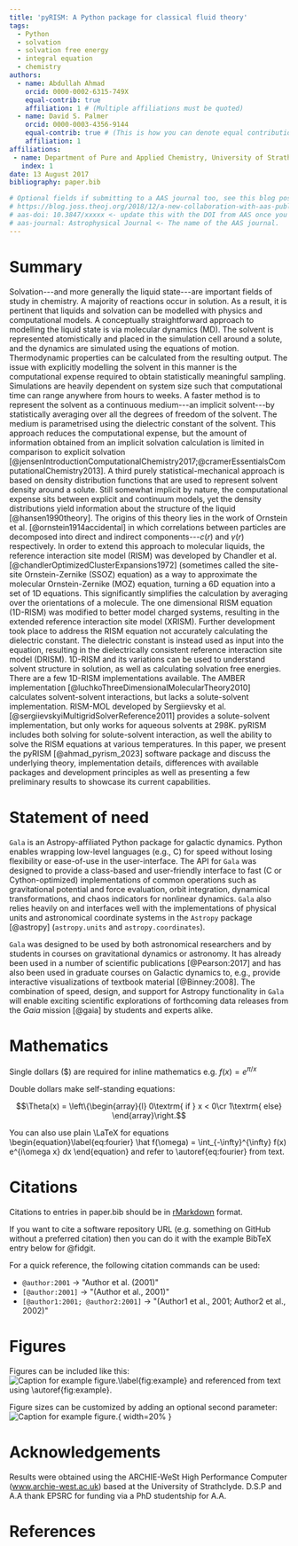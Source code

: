 ```yaml
---
title: 'pyRISM: A Python package for classical fluid theory'
tags:
  - Python
  - solvation
  - solvation free energy
  - integral equation
  - chemistry
authors:
  - name: Abdullah Ahmad
    orcid: 0000-0002-6315-749X
    equal-contrib: true
    affiliation: 1 # (Multiple affiliations must be quoted)
  - name: David S. Palmer
    orcid: 0000-0003-4356-9144
    equal-contrib: true # (This is how you can denote equal contributions between multiple authors)
    affiliation: 1
affiliations:
 - name: Department of Pure and Applied Chemistry, University of Strathclyde, Thomas Graham Building, 295 Cathedral Street, Glasgow G1 1XL, United Kingdom
   index: 1
date: 13 August 2017
bibliography: paper.bib

# Optional fields if submitting to a AAS journal too, see this blog post:
# https://blog.joss.theoj.org/2018/12/a-new-collaboration-with-aas-publishing
# aas-doi: 10.3847/xxxxx <- update this with the DOI from AAS once you know it.
# aas-journal: Astrophysical Journal <- The name of the AAS journal.
---
```


# Summary

Solvation---and more generally the liquid state---are important fields of study in chemistry.
A majority of reactions occur in solution.
As a result, it is pertinent that liquids and solvation can be modelled with physics and computational models.
A conceptually straightforward approach to modelling the liquid state is via molecular dynamics (MD). 
The solvent is represented atomistically and placed in the simulation cell around a solute, and the dynamics are simulated using the equations of motion.
Thermodynamic properties can be calculated from the resulting output.
The issue with explicitly modelling the solvent in this manner is the computational expense required to obtain statistically meaningful sampling.
Simulations are heavily dependent on system size such that computational time can range anywhere from hours to weeks.
A faster method is to represent the solvent as a continuous medium---an implicit solvent---by statistically averaging over all the degrees of freedom of the solvent.
The medium is parametrised using the dielectric constant of the solvent.
This approach reduces the computational expense, but the amount of information obtained from an implicit solvation calculation is limited in comparison to explicit solvation [@jensenIntroductionComputationalChemistry2017;@cramerEssentialsComputationalChemistry2013].
A third purely statistical-mechanical approach is based on density distribution functions that are used to represent solvent density around a solute.
Still somewhat implicit by nature, the computational expense sits between explicit and continuum models, yet the density distributions yield information about the structure of the liquid [@hansen1990theory].
The origins of this theory lies in the work of Ornstein et al. [@ornstein1914accidental] in which correlations between particles are decomposed into direct and indirect components---$c(r)$ and $\gamma(r)$ respectively.
In order to extend this approach to molecular liquids, the reference interaction site model (RISM) was developed by Chandler et al. [@chandlerOptimizedClusterExpansions1972] (sometimes called the site-site Ornstein-Zernike (SSOZ) equation) as a way to approximate the molecular Ornstein-Zernike (MOZ) equation, turning a 6D equation into a set of 1D equations.
This significantly simplifies the calculation by averaging over the orientations of a molecule.
The one dimensional RISM equation (1D-RISM) was modified to better model charged systems, resulting in the extended reference interaction site model (XRISM).
Further development took place to address the RISM equation not accurately calculating the dielectric constant.
The dielectric constant is instead used as input into the equation, resulting in the dielectrically consistent reference interaction site model (DRISM).
1D-RISM and its variations can be used to understand solvent structure in solution, as well as calculating solvation free energies.
There are a few 1D-RISM implementations available.
The AMBER implementation [@luchkoThreeDimensionalMolecularTheory2010] calculates solvent-solvent interactions, but lacks a solute-solvent implementation.
RISM-MOL developed by Sergiievsky et al. [@sergiievskyiMultigridSolverReference2011] provides a solute-solvent implementation, but only works for aqueous solvents at 298K.
pyRISM includes both solving for solute-solvent interaction, as well the ability to solve the RISM equations at various temperatures.
In this paper, we present the pyRISM [@ahmad_pyrism_2023] software package and discuss the underlying theory, implementation details, differences with available packages and development principles as well as presenting a few preliminary results to showcase its current capabilities.

# Statement of need

`Gala` is an Astropy-affiliated Python package for galactic dynamics. Python
enables wrapping low-level languages (e.g., C) for speed without losing
flexibility or ease-of-use in the user-interface. The API for `Gala` was
designed to provide a class-based and user-friendly interface to fast (C or
Cython-optimized) implementations of common operations such as gravitational
potential and force evaluation, orbit integration, dynamical transformations,
and chaos indicators for nonlinear dynamics. `Gala` also relies heavily on and
interfaces well with the implementations of physical units and astronomical
coordinate systems in the `Astropy` package [@astropy] (`astropy.units` and
`astropy.coordinates`).

`Gala` was designed to be used by both astronomical researchers and by
students in courses on gravitational dynamics or astronomy. It has already been
used in a number of scientific publications [@Pearson:2017] and has also been
used in graduate courses on Galactic dynamics to, e.g., provide interactive
visualizations of textbook material [@Binney:2008]. The combination of speed,
design, and support for Astropy functionality in `Gala` will enable exciting
scientific explorations of forthcoming data releases from the *Gaia* mission
[@gaia] by students and experts alike.

# Mathematics

Single dollars ($) are required for inline mathematics e.g. $f(x) = e^{\pi/x}$

Double dollars make self-standing equations:

$$\Theta(x) = \left\{\begin{array}{l}
0\textrm{ if } x < 0\cr
1\textrm{ else}
\end{array}\right.$$

You can also use plain \LaTeX for equations
\begin{equation}\label{eq:fourier}
\hat f(\omega) = \int_{-\infty}^{\infty} f(x) e^{i\omega x} dx
\end{equation}
and refer to \autoref{eq:fourier} from text.

# Citations

Citations to entries in paper.bib should be in
[rMarkdown](http://rmarkdown.rstudio.com/authoring_bibliographies_and_citations.html)
format.

If you want to cite a software repository URL (e.g. something on GitHub without a preferred
citation) then you can do it with the example BibTeX entry below for @fidgit.

For a quick reference, the following citation commands can be used:
- `@author:2001`  ->  "Author et al. (2001)"
- `[@author:2001]` -> "(Author et al., 2001)"
- `[@author1:2001; @author2:2001]` -> "(Author1 et al., 2001; Author2 et al., 2002)"

# Figures

Figures can be included like this:
![Caption for example figure.\label{fig:example}](figure.png)
and referenced from text using \autoref{fig:example}.

Figure sizes can be customized by adding an optional second parameter:
![Caption for example figure.](figure.png){ width=20% }

# Acknowledgements

Results were obtained using the ARCHIE-WeSt High Performance Computer (www.archie-west.ac.uk) based at the University of Strathclyde.
D.S.P and A.A thank EPSRC for funding via a PhD studentship for A.A.

# References